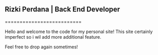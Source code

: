 ## Rizki Perdana | Back End Developer
==========================

Hello and welcome to the code for my personal site! This site certainly imperfect so i wil add more additional feature.

Feel free to drop again sometimes!

